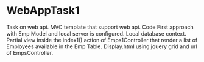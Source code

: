 # WebAppTask1
 Task on web api.
 MVC template that support web api.
 Code First approach with Emp Model and local server is configured.
 Local database context.
 Partial view inside the index1() action of Emps1Controller that render a list of Employees available in the Emp Table.
 Display.html using jquery grid and url of EmpsController.
